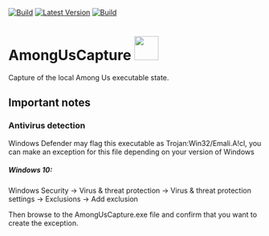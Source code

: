 [![Build](https://img.shields.io/github/workflow/status/litetex/amonguscapture/Master%20CI)](https://github.com/litetex/amonguscapture/actions?query=workflow%3A%22Master+CI%22)
[![Latest Version](https://img.shields.io/github/v/release/litetex/amonguscapture)](https://github.com/litetex/amonguscapture/releases)
[![Build](https://img.shields.io/github/workflow/status/litetex/amonguscapture/Develop%20CI/develop?label=build%20develop)](https://github.com/litetex/amonguscapture/actions?query=workflow%3A%22Develop+CI%22+branch%3Adevelop)

# AmongUsCapture <img src="AmongUsCapture/Icon.ico" width="48">

Capture of the local Among Us executable state.


## Important notes
### Antivirus detection
Windows Defender may flag this executable as Trojan:Win32/Emali.A!cl, you can make an exception for this file depending on your version of Windows

##### Windows 10:
Windows Security → Virus & threat protection → Virus & threat protection settings → Exclusions → Add exclusion

Then browse to the AmongUsCapture.exe file and confirm that you want to create the exception.
